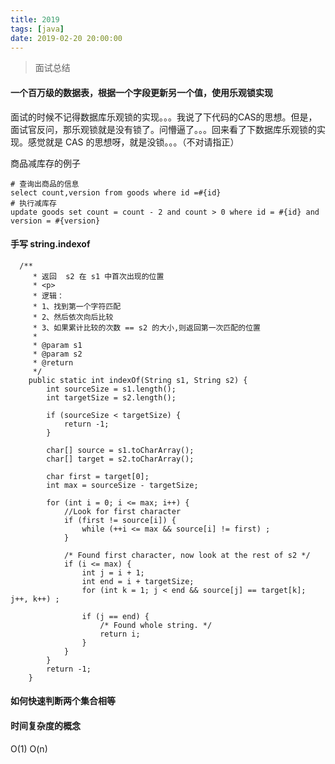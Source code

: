 ```yaml
---
title: 2019
tags: [java]
date: 2019-02-20 20:00:00
---
```


> 面试总结

#### 一个百万级的数据表，根据一个字段更新另一个值，使用乐观锁实现

面试的时候不记得数据库乐观锁的实现。。。我说了下代码的CAS的思想。但是，面试官反问，那乐观锁就是没有锁了。问懵逼了。。。回来看了下数据库乐观锁的实现。感觉就是 CAS 的思想呀，就是没锁。。。（不对请指正）

商品减库存的例子
```
# 查询出商品的信息
select count,version from goods where id =#{id}
# 执行减库存
update goods set count = count - 2 and count > 0 where id = #{id} and version = #{version}
```
#### 手写 string.indexof

```
  /**
     * 返回  s2 在 s1 中首次出现的位置
     * <p>
     * 逻辑：
     * 1、找到第一个字符匹配
     * 2、然后依次向后比较
     * 3、如果累计比较的次数 == s2 的大小,则返回第一次匹配的位置
     *
     * @param s1
     * @param s2
     * @return
     */
    public static int indexOf(String s1, String s2) {
        int sourceSize = s1.length();
        int targetSize = s2.length();

        if (sourceSize < targetSize) {
            return -1;
        }

        char[] source = s1.toCharArray();
        char[] target = s2.toCharArray();

        char first = target[0];
        int max = sourceSize - targetSize;

        for (int i = 0; i <= max; i++) {
            //Look for first character
            if (first != source[i]) {
                while (++i <= max && source[i] != first) ;
            }

            /* Found first character, now look at the rest of s2 */
            if (i <= max) {
                int j = i + 1;
                int end = i + targetSize;
                for (int k = 1; j < end && source[j] == target[k]; j++, k++) ;

                if (j == end) {
                    /* Found whole string. */
                    return i;
                }
            }
        }
        return -1;
    }
```
#### 如何快速判断两个集合相等

#### 时间复杂度的概念

O(1) O(n)